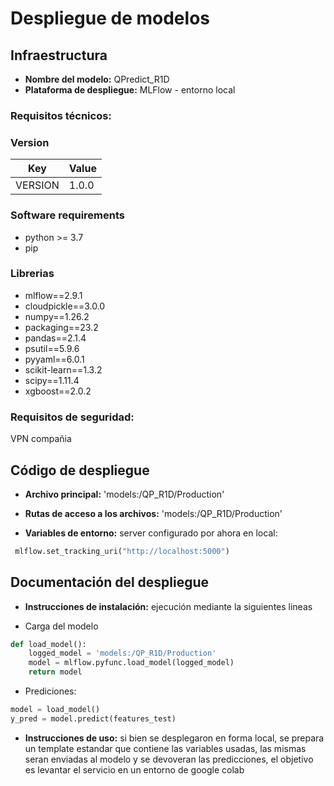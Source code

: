 # Despliegue de modelos

## Infraestructura

- **Nombre del modelo:** QPredict_R1D
- **Plataforma de despliegue:** MLFlow - entorno local

### Requisitos técnicos:

### Version
| Key     | Value |
|---------|-------|
| VERSION | 1.0.0 |

### Software requirements
- python >= 3.7
- pip

### Librerias
- mlflow==2.9.1
- cloudpickle==3.0.0
- numpy==1.26.2
- packaging==23.2
- pandas==2.1.4
- psutil==5.9.6
- pyyaml==6.0.1
- scikit-learn==1.3.2
- scipy==1.11.4
- xgboost==2.0.2


### Requisitos de seguridad:
VPN compañia



## Código de despliegue

- **Archivo principal:** 'models:/QP_R1D/Production'

- **Rutas de acceso a los archivos:**  'models:/QP_R1D/Production'

- **Variables de entorno:** server configurado por ahora en local:

```python
 mlflow.set_tracking_uri("http://localhost:5000")
```

## Documentación del despliegue

- **Instrucciones de instalación:** ejecución mediante la siguientes lineas

- Carga del modelo
```python
def load_model():    
    logged_model = 'models:/QP_R1D/Production'
    model = mlflow.pyfunc.load_model(logged_model)
    return model
```
- Prediciones:

```python
model = load_model()
y_pred = model.predict(features_test)
```

- **Instrucciones de uso:** si bien se desplegaron en forma local, se prepara un template estandar que contiene las variables usadas, las mismas seran enviadas al modelo y se devoveran las predicciones, el objetivo es levantar el servicio en un entorno de google colab

